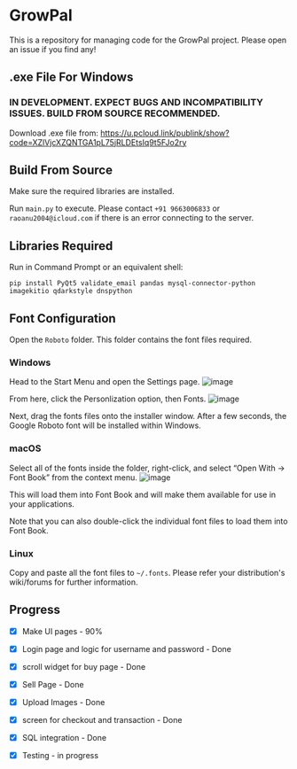 # GrowPal
This is a repository for managing code for the GrowPal project. Please open an issue if you find any!

## .exe File For Windows
### IN DEVELOPMENT. EXPECT BUGS AND INCOMPATIBILITY ISSUES. BUILD FROM SOURCE RECOMMENDED.
Download .exe file from: https://u.pcloud.link/publink/show?code=XZlVjcXZQNTGA1pL75jRLDEtsIq9t5FJo2ry


## Build From Source
Make sure the required libraries are installed. 

Run ```main.py``` to execute. Please contact ```+91 9663006833``` or ```raoanu2004@icloud.com``` if there is an error connecting to the server. 

## Libraries Required
Run in Command Prompt or an equivalent shell:
```
pip install PyQt5 validate_email pandas mysql-connector-python imagekitio qdarkstyle dnspython
```


## Font Configuration
Open the ```Roboto``` folder. This folder contains the font files required. 

### Windows 
Head to the Start Menu and open the Settings page.
![image](https://user-images.githubusercontent.com/77329899/131461395-ffea063d-81e5-45c7-a8e9-71736537ea55.png)

From here, click the Personlization option, then Fonts.
![image](https://user-images.githubusercontent.com/77329899/131461465-0aedf1e9-2d91-48b0-a5a9-7b05681a2742.png)

Next, drag the fonts files onto the installer window. After a few seconds, the Google Roboto font will be installed within Windows. 


### macOS
Select all of the fonts inside the folder, right-click, and select “Open With -> Font Book” from the context menu.
![image](https://user-images.githubusercontent.com/77329899/131461671-1e261f51-a99f-454a-87c4-c3c5c4142fe9.png)

This will load them into Font Book and will make them available for use in your applications.

Note that you can also double-click the individual font files to load them into Font Book.


### Linux
Copy and paste all the font files to ```~/.fonts```. Please refer your distribution's wiki/forums for further information.


## Progress
- [x] Make UI pages - 90%

- [x] Login page and logic for username and password - Done

- [x] scroll widget for buy page - Done

- [x] Sell Page - Done

- [x] Upload Images - Done 

- [x] screen for checkout and transaction - Done

- [x] SQL integration - Done 

- [x] Testing - in progress

